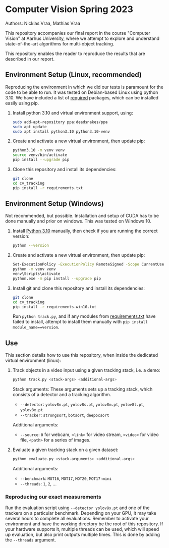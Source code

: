 # Computer Vision Spring 2023
Authors: Nicklas Vraa, Mathias Vraa

This repository accompanies our final report in the course "Computer Vision" at Aarhus University, where we attempt to explore and understand state-of-the-art algorithms for multi-object tracking.

This repository enables the reader to reproduce the results that are described in our report.

## Environment Setup (Linux, recommended)
Reproducing the environment in which we did our tests is paramount for the code to be able to run. It was tested on Debian-based Linux using python 3.10. We have included a list of [required](requirements.txt) packages, which can be installed easily using pip.

1. Install python 3.10 and virtual environment support, using:
    ```bash
    sudo add-apt-repository ppa:deadsnakes/ppa
    sudo apt update
    sudo apt install python3.10 python3.10-venv
    ```

2. Create and activate a new virtual environment, then update pip:
    ```bash
    python3.10 -m venv venv
    source venv/bin/activate
    pip install --upgrade pip
    ```

3. Clone this repository and install its dependencies:
    ```bash
    git clone
    cd cv_tracking
    pip install -r requirements.txt
    ```

## Environment Setup (Windows)
Not recommended, but possible. Installation and setup of CUDA has to be done manually and prior on windows. This was tested on Windows 10.

1. Install [Python 3.10](https://www.python.org/downloads/release/python-31011/) manually, then check if you are running the correct version:
    ```bash
    python --version
    ```

2. Create and activate a new virtual environment, then update pip:
    ```bash
    Set-ExecutionPolicy -ExecutionPolicy RemoteSigned -Scope CurrentUser
    python -m venv venv
    venv\Scripts\activate
    python.exe -m pip install --upgrade pip
    ```

3. Install git and clone this repository and install its dependencies:
    ```bash
    git clone
    cd cv_tracking
    pip install -r requirements-win10.txt
    ```

    Run `python track.py`, and if any modules from [requirements.txt](requirements.txt) have failed to install, attempt to install them manually with `pip install module_name==version`.

## Use
This section details how to use this repository, when inside the dedicated virtual environment (linux):

1. Track objects in a video input using a given tracking stack, i.e. a demo:
    ```bash
    python track.py <stack-args> <additional-args>
    ```
    Stack arguments: These arguments sets up a tracking stack, which consists of a detector and a tracking algorithm.
    - `--detector`: `yolov8n.pt`, `yolov8s.pt`, `yolov8m.pt`, `yolov8l.pt`, `yolov8x.pt`
    - `--tracker`: `strongsort`, `botsort`, `deepocsort`

    Additional arguments:
    - `--source`: `0` for webcam, `<link>` for video stream, `<video>` for video file, `<path>` for a series of images.

2. Evaluate a given tracking stack on a given dataset:
    ```bash
    python evaluate.py <stack-arguments> <additional-args>
    ```
    Additional arguments:
    - `--benchmark`: `MOT16`, `MOT17`, `MOT20`, `MOT17-mini`
    - `--threads`: `1`, `2`, ...

### Reproducing our exact measurements
Run the evaluation script using `--detector yolov8x.pt` and one of the trackers on a particular benchmark. Depending on your GPU, it may take several hours to complete all evaluations. Remember to activate your environment and have the working directory be the root of this repository. If your hardware supports it, multiple threads can be used, which will speed up evaluation, but also print outputs multiple times. This is done by adding the `--threads` argument.
